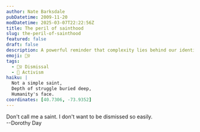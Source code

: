 ```yaml
---
author: Nate Barksdale
pubDatetime: 2009-11-20
modDatetime: 2025-03-07T22:22:56Z
title: The peril of sainthood
slug: the-peril-of-sainthood
featured: false
draft: false
description: A powerful reminder that complexity lies behind our identities, as Dorothy Day states, "Don't call me a saint. I don't want to be dismissed so easily."
emoji: 🙅‍♀️
tags:
  - 🙅‍♀️ Dismissal
  - 🌱 Activism
haiku: |
  Not a simple saint,  
  Depth of struggle buried deep,  
  Humanity's face.
coordinates: [40.7306, -73.9352]
---
```


Don't call me a saint. I don't want to be dismissed so easily.  
--Dorothy Day
